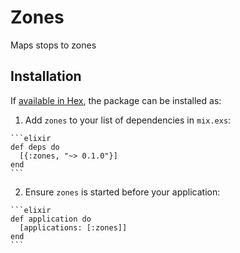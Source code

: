 # Zones

Maps stops to zones

## Installation

If [available in Hex](https://hex.pm/docs/publish), the package can be installed as:

  1. Add `zones` to your list of dependencies in `mix.exs`:

    ```elixir
    def deps do
      [{:zones, "~> 0.1.0"}]
    end
    ```

  2. Ensure `zones` is started before your application:

    ```elixir
    def application do
      [applications: [:zones]]
    end
    ```

